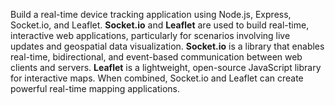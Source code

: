 Build a real-time device tracking application using Node.js, Express, Socket.io, and Leaflet.
**Socket.io** and **Leaflet** are used to build real-time, interactive web applications, particularly for scenarios involving live updates and geospatial data visualization.
**Socket.io** is a library that enables real-time, bidirectional, and event-based communication between web clients and servers.
**Leaflet** is a lightweight, open-source JavaScript library for interactive maps.
When combined, Socket.io and Leaflet can create powerful real-time mapping applications.
